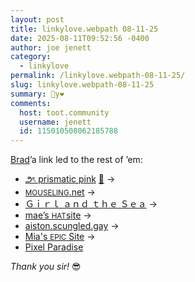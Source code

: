 ```yaml
---
layout: post
title: 𝚕𝚒𝚗𝚔𝚢𝚕𝚘𝚟𝚎.𝚠𝚎𝚋𝚙𝚊𝚝𝚑 𝟶𝟾-𝟷𝟷-𝟸𝟻
date: 2025-08-11T09:52:56 -0400
author: joe jenett
category:
  - linkylove
permalink: /linkylove.webpath-08-11-25/
slug: linkylove.webpath-08-11-25
summary: 🔗y❤️
comments:
  host: toot.community
  username: jenett
  id: 115010508062185788
---
```

<p>
<a href="https://indieseek.xyz/">Brad</a>’a link led to the rest of ’em:
</p>
<ul class="linkylove">
	<li><a title="Sakkie" href="https://prismatic.pink/">౨ৎ prismatic pink</a> <a title="source" href="https://pinboard.in/u:ramblinggit">📌</a> <span title="led to link shown below">&#8594;</span></li>
	<li><a title="Mousecky" href="https://mouseling.net/"><small>MOUSELING</small>.net</a> <span title="led to link shown below">&#8594;</span></li>
	<li><a title="Dinny" href="https://sakana.neocities.org/">Ｇｉｒｌ ａｎｄ ｔｈｅ Ｓｅａ</a> <span title="led to link shown below">&#8594;</span></li>
	<li><a title="mae" href="https://maehat.neocities.org/">mae’s <small>HAT</small>site</a> <span title="led to link shown below">&#8594;</span></li>
	<li><a title="Ashton" href="https://aiston.scungled.gay/">aiston.scungled.gay</a> <span title="led to link shown below">&#8594;</span></li>
	<li><a title="mia" href="http://mia.sinister.gay/">Mia's <small>EPIC</small> Site</a> <span title="led to link shown below">&#8594;</span></li>
	<li><a title="Wynn" href="https://wynns-wonderful-pixel-paradise.neocities.org/">Pixel Paradise</a> </li>
</ul>
<p>
	<em>Thank you sir!</em> 😎
</p>
<a href="https://brid.gy/publish/mastodon"></a>